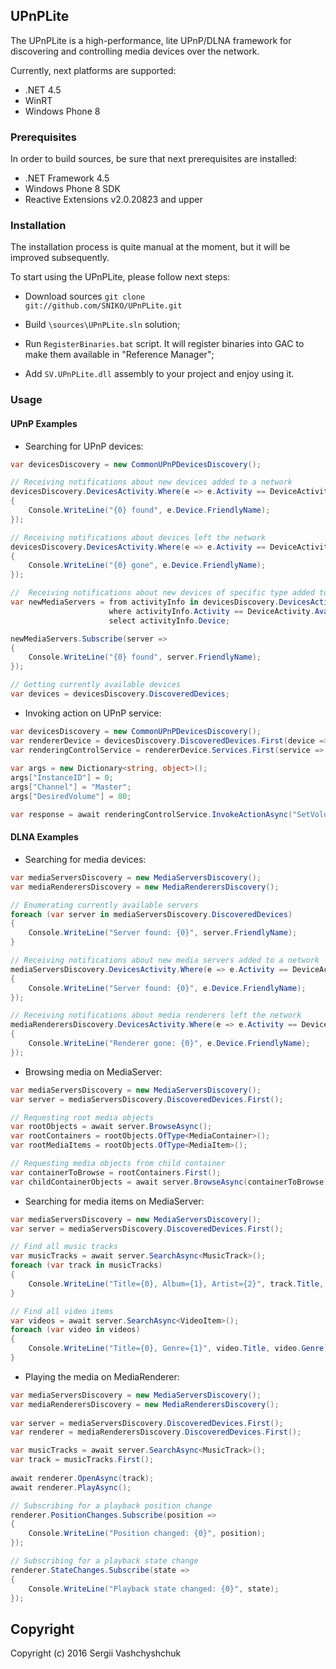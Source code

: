 ## UPnPLite

The UPnPLite is a high-performance, lite UPnP/DLNA framework for discovering and controlling media devices over the network. 

Currently, next platforms are supported:
* .NET 4.5
* WinRT
* Windows Phone 8

### Prerequisites

In order to build sources, be sure that next prerequisites are installed:

* .NET Framework 4.5
* Windows Phone 8 SDK
* Reactive Extensions v2.0.20823 and upper

### Installation

The installation process is quite manual at the moment, but it will be improved subsequently.

To start using the UPnPLite, please follow next steps:

* Download sources 
<code>git clone git://github.com/SNIKO/UPnPLite.git</code>

* Build <code>\sources\UPnPLite.sln</code> solution;

* Run <code>RegisterBinaries.bat</code> script. It will register binaries into GAC to make them available in "Reference Manager";

* Add <code>SV.UPnPLite.dll</code> assembly to your project and enjoy using it.

### Usage

#### UPnP Examples

* Searching for UPnP devices:

```csharp
var devicesDiscovery = new CommonUPnPDevicesDiscovery();

// Receiving notifications about new devices added to a network
devicesDiscovery.DevicesActivity.Where(e => e.Activity == DeviceActivity.Available).Subscribe(e =>
{	
	Console.WriteLine("{0} found", e.Device.FriendlyName);
});

// Receiving notifications about devices left the network
devicesDiscovery.DevicesActivity.Where(e => e.Activity == DeviceActivity.Gone).Subscribe(e =>
{
	Console.WriteLine("{0} gone", e.Device.FriendlyName);
});

//  Receiving notifications about new devices of specific type added to the network
var newMediaServers = from activityInfo in devicesDiscovery.DevicesActivity
                      where activityInfo.Activity == DeviceActivity.Available && activityInfo.Device.DeviceType == "urn:schemas-upnp-org:device:MediaServer"
                      select activityInfo.Device;

newMediaServers.Subscribe(server => 
{
	Console.WriteLine("{0} found", server.FriendlyName);
});

// Getting currently available devices
var devices = devicesDiscovery.DiscoveredDevices;
```

* Invoking action on UPnP service:

```csharp
var devicesDiscovery = new CommonUPnPDevicesDiscovery();
var rendererDevice = devicesDiscovery.DiscoveredDevices.First(device => device.DeviceType == "urn:schemas-upnp-org:device:MediaRenderer");
var renderingControlService = rendererDevice.Services.First(service => service.ServiceType == "urn:upnp-org:serviceId:RenderingControl");
			
var args = new Dictionary<string, object>();
args["InstanceID"] = 0;
args["Channel"] = "Master";
args["DesiredVolume"] = 80;

var response = await renderingControlService.InvokeActionAsync("SetVolume", args);
```

#### DLNA Examples

* Searching for media devices:

```csharp
var mediaServersDiscovery = new MediaServersDiscovery();
var mediaRenderersDiscovery = new MediaRenderersDiscovery();

// Enumerating currently available servers
foreach (var server in mediaServersDiscovery.DiscoveredDevices)
{
	Console.WriteLine("Server found: {0}", server.FriendlyName);
}

// Receiving notifications about new media servers added to a network
mediaServersDiscovery.DevicesActivity.Where(e => e.Activity == DeviceActivity.Available).Subscribe(e =>
{
	Console.WriteLine("Server found: {0}", e.Device.FriendlyName);
});

// Receiving notifications about media renderers left the network
mediaRenderersDiscovery.DevicesActivity.Where(e => e.Activity == DeviceActivity.Gone).Subscribe(e =>
{
	Console.WriteLine("Renderer gone: {0}", e.Device.FriendlyName);
});
```

* Browsing media on MediaServer:

```csharp
var mediaServersDiscovery = new MediaServersDiscovery();
var server = mediaServersDiscovery.DiscoveredDevices.First();

// Requesting root media objects
var rootObjects = await server.BrowseAsync();
var rootContainers = rootObjects.OfType<MediaContainer>();
var rootMediaItems = rootObjects.OfType<MediaItem>();			

// Requesting media objects from child container
var containerToBrowse = rootContainers.First();
var childContainerObjects = await server.BrowseAsync(containerToBrowse);
```

* Searching for media items on MediaServer:

```csharp
var mediaServersDiscovery = new MediaServersDiscovery();
var server = mediaServersDiscovery.DiscoveredDevices.First();

// Find all music tracks
var musicTracks = await server.SearchAsync<MusicTrack>();
foreach (var track in musicTracks)
{
	Console.WriteLine("Title={0}, Album={1}, Artist={2}", track.Title, track.Album, track.Artist);
}

// Find all video items
var videos = await server.SearchAsync<VideoItem>();
foreach (var video in videos)
{
	Console.WriteLine("Title={0}, Genre={1}", video.Title, video.Genre);
}
```

* Playing the media on MediaRenderer:

```csharp
var mediaServersDiscovery = new MediaServersDiscovery();
var mediaRenderersDiscovery = new MediaRenderersDiscovery();
			
var server = mediaServersDiscovery.DiscoveredDevices.First();
var renderer = mediaRenderersDiscovery.DiscoveredDevices.First();

var musicTracks = await server.SearchAsync<MusicTrack>();
var track = musicTracks.First();
						
await renderer.OpenAsync(track);
await renderer.PlayAsync();

// Subscribing for a playback position change
renderer.PositionChanges.Subscribe(position =>
{
	Console.WriteLine("Position changed: {0}", position);
});

// Subscribing for a playback state change
renderer.StateChanges.Subscribe(state =>
{
	Console.WriteLine("Playback state changed: {0}", state);
});
```

## Copyright

Copyright (c) 2016 Sergii Vashchyshchuk
